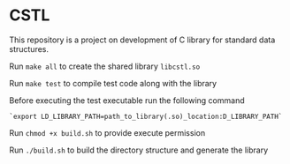 # CSTL


This repository is a project on development of C library for standard data structures.


Run `make all` to create the shared library `libcstl.so`


Run `make test` to compile test code along with the library


Before executing the test executable run the following command

    `export LD_LIBRARY_PATH=path_to_library(.so)_location:D_LIBRARY_PATH`

Run `chmod +x build.sh` to provide execute permission


Run `./build.sh` to build the directory structure and generate the library
